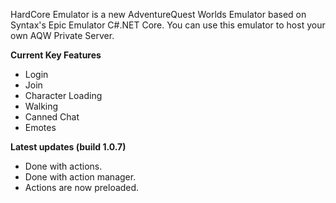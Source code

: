 HardCore Emulator is a new AdventureQuest Worlds Emulator based on Syntax's Epic Emulator C#.NET Core. You can use this emulator to host your own AQW Private Server.

**Current Key Features**
  * Login
  * Join
  * Character Loading
  * Walking
  * Canned Chat
  * Emotes

**Latest updates (build 1.0.7)**
  * Done with actions.
  * Done with action manager.
  * Actions are now preloaded.